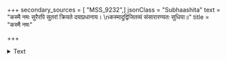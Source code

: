+++
secondary_sources = [ "MSS_9232",]
jsonClass = "Subhaashita"
text = "कस्मै नमः सुरैरपि सुतरां क्रियते दयाप्रधानाय।  \nकस्मादुद्विजितव्यं संसारारण्यतः सुधिया॥"
title = "कस्मै नमः"

+++

<details><summary>Text</summary>

कस्मै नमः सुरैरपि सुतरां क्रियते दयाप्रधानाय।  
कस्मादुद्विजितव्यं संसारारण्यतः सुधिया॥
</details>
